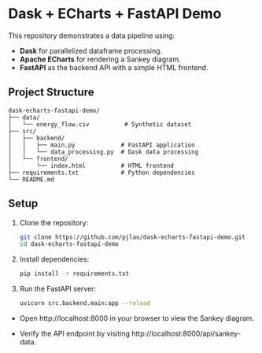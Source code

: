 # Dask + ECharts + FastAPI Demo

This repository demonstrates a data pipeline using:
- **Dask** for parallelized dataframe processing.
- **Apache ECharts** for rendering a Sankey diagram.
- **FastAPI** as the backend API with a simple HTML frontend.

## Project Structure

    dask-echarts-fastapi-demo/
    ├── data/
    │   └── energy_flow.csv          # Synthetic dataset
    ├── src/
    │   ├── backend/
    │   │   ├── main.py             # FastAPI application
    │   │   └── data_processing.py  # Dask data processing
    │   └── frontend/
    │       └── index.html          # HTML frontend 
    ├── requirements.txt            # Python dependencies
    └── README.md

## Setup

1. Clone the repository:
   ```bash
   git clone https://github.com/pjlau/dask-echarts-fastapi-demo.git
   cd dask-echarts-fastapi-demo

2. Install dependencies:
   ```bash
   pip install -r requirements.txt

3. Run the FastAPI server:
   ```bash
   uvicorn src.backend.main:app --reload

- Open http://localhost:8000 in your browser to view the Sankey diagram.

- Verify the API endpoint by visiting http://localhost:8000/api/sankey-data.

